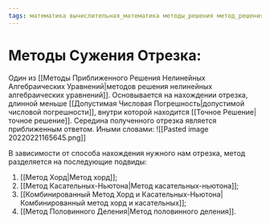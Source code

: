 ```yaml
---
tags: математика вычислительная_математика методы_решения метод_решения
---
```

# Методы Сужения Отрезка:
Один из [[Методы Приближенного Решения Нелинейных Алгебраических Уравнений|методов решения нелинейных алгебраических уравнений]].
Основывается на нахождении отрезка, длинной меньше [[Допустимая Числовая Погрешность|допустимой числовой погрешности]], внутри которой находится [[Точное Решение|точное решение]]. Середина полученного отрезка является приближенным ответом.
Иными словами:
![[Pasted image 20220221165645.png]]

В зависимости от способа нахождения нужного нам отрезка, метод разделяется на последующие подвиды:
1) [[Метод Хорд|Метод хорд]];
2) [[Метод Касательных-Ньютона|Метод касательных-ньютона]];
3) [[Комбинированный Метод Хорд и Касательных-Ньютона|Комбинированный метод хорд и касательных]];
4) [[Метод Половинного Деления|Метод половинного деления]].

